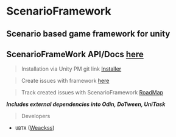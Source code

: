 # ScenarioFramework
## Scenario based game framework for unity
## ScenarioFrameWork API/Docs [here](https://docs.google.com/document/d/1iNIe5fEbaHLAcBiKwwCIO1p3iPBs-KREBVn54PNKe10/edit?usp=sharing)

>Installation via Unity PM git link [Installer](https://github.com/UBTA/ScenarioFramework.git?path=Assets/Installer)

>Create issues with framework [here](https://github.com/UBTA/ScenarioFramework/issues)

>Track created issues with ScenarioFramework [RoadMap](https://github.com/users/UBTA/projects/1/views/2)

***Includes external dependencies into Odin, DoTween, UniTask***

>Developers
* `UBTA` ([Weackss](https://github.com/UBTA))
